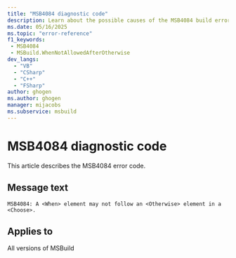 ```yaml
---
title: "MSB4084 diagnostic code"
description: Learn about the possible causes of the MSB4084 build error, and get troubleshooting tips.
ms.date: 05/16/2025
ms.topic: "error-reference"
f1_keywords:
 - MSB4084
 - MSBuild.WhenNotAllowedAfterOtherwise
dev_langs:
  - "VB"
  - "CSharp"
  - "C++"
  - "FSharp"
author: ghogen
ms.author: ghogen
manager: mijacobs
ms.subservice: msbuild
---
```


# MSB4084 diagnostic code

<!-- :::ErrorDefinitionDescription::: -->
<!-- :::editable-content name="introDescription"::: -->
This article describes the MSB4084 error code.
<!-- :::editable-content-end::: -->

## Message text

<!-- :::editable-content name="messageText"::: -->
`MSB4084: A <When> element may not follow an <Otherwise> element in a <Choose>.`
<!-- :::editable-content-end::: -->
<!-- MSB4084: A <When> element may not follow an <Otherwise> element in a <Choose>. -->

<!-- :::editable-content name="postOutputDescription"::: -->
<!--
{StrBegin="MSB4084: "}
-->
<!-- :::editable-content-end::: -->
<!-- :::ErrorDefinitionDescription-end::: -->

## Applies to

All versions of MSBuild
